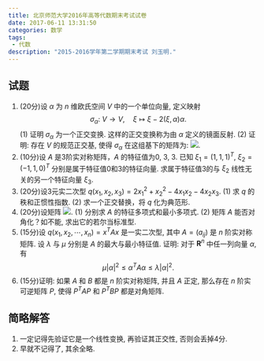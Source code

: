 ```yaml
---
title: 北京师范大学2016年高等代数期末考试试卷
date: 2017-06-11 13:31:50
categories: 数学
tags:
 - 代数
description: "2015-2016学年第二学期期末考试 刘玉明."
---
```


## 试题

1. (20分)设 $\alpha$ 为 $n$ 维欧氏空间 $V$ 中的一个单位向量, 定义映射 $$\sigma_\alpha:~V\longrightarrow V,\quad\xi\longmapsto\xi-2(\xi,\alpha)\alpha.$$
	(1) 证明 $\sigma_\alpha$ 为一个正交变换. 这样的正交变换称为由 $\alpha$ 定义的镜面反射.
	(2) 证明: 存在 $V$ 的规范正交基, 使得 $\sigma_\alpha$ 在这组基下的矩阵为: ![][1].
2. (10分)设 $A$ 是3阶实对称矩阵，$A$ 的特征值为0, 3, 3. 已知 $\xi_1=(1,1,1)^T,~\xi_2=(-1,1,0)^T$ 分别是属于特征值0和3的特征向量. 求属于特征值3的与 $\xi_2$ 线性无关的另一个特征向量 $\xi_3$.
3. (20分)设3元实二次型 $q(x_1,x_2,x_3)=2x_1^2+x_2^2-4x_1x_2-4x_2x_3$.
	(1) 求 $q$ 的秩和正惯性指数.
	(2) 求一个正交替换，将 $q$ 化为典范形.
4. (20分)设矩阵 ![][2].
	(1) 分别求 $A$ 的特征多项式和最小多项式.
	(2) 矩阵 $A$ 能否对角化？如不能, 求出它的若尔当标准型.
5. (15分)设 $q(x_1,x_2,\cdots,x_n)=x^TAx$ 是一实二次型, 其中 $A=(a_{ij})$ 是 $n$ 阶实对称矩阵. 设 $\lambda$ 与 $\mu$ 分别是 $A$ 的最大与最小特征值. 证明: 对于 $\mathbf{R}^n$ 中任一列向量 $\alpha$, 有 $$\mu|\alpha|^2\leqslant\alpha^TA\alpha\leqslant\lambda|\alpha|^2.$$
6. (15分)证明: 如果 $A$ 和 $B$ 都是 $n$ 阶实对称矩阵, 并且 $A$ 正定, 那么存在 $n$ 阶实可逆矩阵 $P$, 使得 $P^TAP$ 和 $P^TBP$ 都是对角矩阵.

## 简略解答

1. 一定记得先验证它是一个线性变换, 再验证其正交性, 否则会丢掉4分.
2. 早就不记得了, 其余全略.


  [1]: http://static.zybuluo.com/lzcwr/eg1j1mhvalsquvdlvgd3tzjq/image_1biasuj6e1okl1o5o1cd5101p13fb9.png
  [2]: http://static.zybuluo.com/lzcwr/cq3zyrsoavxwdas24ico22x0/image_1biasv76j1nru1rh1e3lu7o5hpm.png